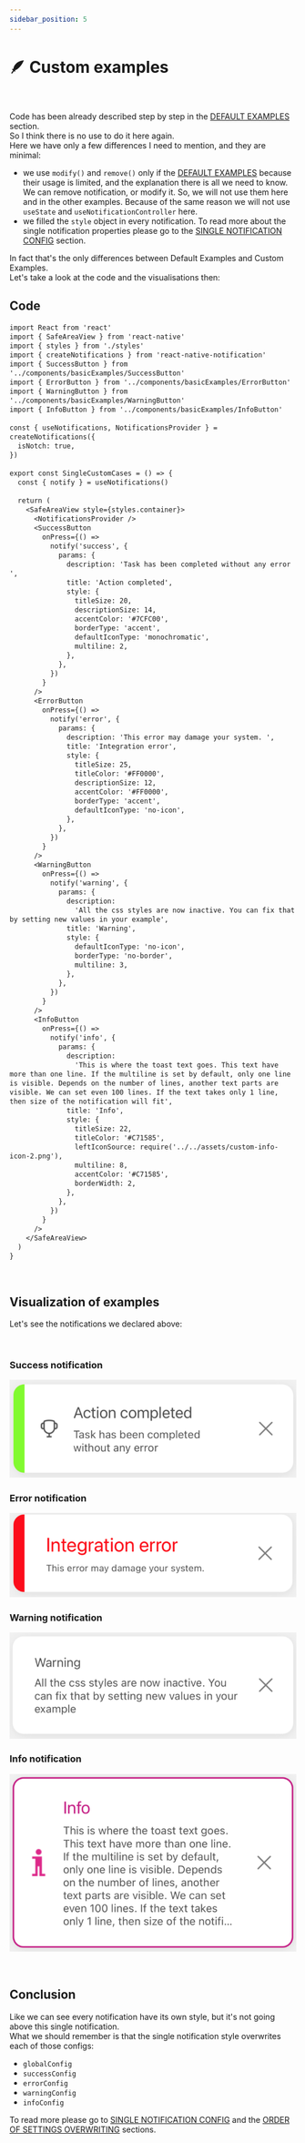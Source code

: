```yaml
---
sidebar_position: 5
---
```


# 🪶 Custom examples
<br/>

Code has been already described step by step in the [DEFAULT EXAMPLES](./default-examples.md) section.<br/>
So I think there is no use to do it here again.<br/>
Here we have only a few differences I need to mention, and they are minimal:

- we use `modify()` and `remove()` only if the [DEFAULT EXAMPLES](./default-examples.md) because their usage is limited, and the explanation there is all we need to know. We can remove notification, or modify it. So, we will not use them here and in the other examples. Because of the same reason we will not use `useState` and `useNotificationController` here.
- we filled the `style` object in every notification. To read more about the single notification properties please go to the [SINGLE NOTIFICATION CONFIG](../default-variants-config/props-config.md) section.
  <br/>

In fact that's the only differences between Default Examples and Custom Examples.<br/>
Let's take a look at the code and the visualisations then:


## Code

```tsx
import React from 'react'
import { SafeAreaView } from 'react-native'
import { styles } from './styles'
import { createNotifications } from 'react-native-notification'
import { SuccessButton } from '../components/basicExamples/SuccessButton'
import { ErrorButton } from '../components/basicExamples/ErrorButton'
import { WarningButton } from '../components/basicExamples/WarningButton'
import { InfoButton } from '../components/basicExamples/InfoButton'

const { useNotifications, NotificationsProvider } = createNotifications({
  isNotch: true,
})

export const SingleCustomCases = () => {
  const { notify } = useNotifications()

  return (
    <SafeAreaView style={styles.container}>
      <NotificationsProvider />
      <SuccessButton
        onPress={() =>
          notify('success', {
            params: {
              description: 'Task has been completed without any error ',
              title: 'Action completed',
              style: {
                titleSize: 20,
                descriptionSize: 14,
                accentColor: '#7CFC00',
                borderType: 'accent',
                defaultIconType: 'monochromatic',
                multiline: 2,
              },
            },
          })
        }
      />
      <ErrorButton
        onPress={() =>
          notify('error', {
            params: {
              description: 'This error may damage your system. ',
              title: 'Integration error',
              style: {
                titleSize: 25,
                titleColor: '#FF0000',
                descriptionSize: 12,
                accentColor: '#FF0000',
                borderType: 'accent',
                defaultIconType: 'no-icon',
              },
            },
          })
        }
      />
      <WarningButton
        onPress={() =>
          notify('warning', {
            params: {
              description:
                'All the css styles are now inactive. You can fix that by setting new values in your example',
              title: 'Warning',
              style: {
                defaultIconType: 'no-icon',
                borderType: 'no-border',
                multiline: 3,
              },
            },
          })
        }
      />
      <InfoButton
        onPress={() =>
          notify('info', {
            params: {
              description:
                'This is where the toast text goes. This text have more than one line. If the multiline is set by default, only one line is visible. Depends on the number of lines, another text parts are visible. We can set even 100 lines. If the text takes only 1 line, then size of the notification will fit',
              title: 'Info',
              style: {
                titleSize: 22,
                titleColor: '#C71585',
                leftIconSource: require('../../assets/custom-info-icon-2.png'),
                multiline: 8,
                accentColor: '#C71585',
                borderWidth: 2,
              },
            },
          })
        }
      />
    </SafeAreaView>
  )
}

```

<br/>

## Visualization of examples

Let's see the notifications we declared above:

<br/>

### Success notification

![Success](../../assets/success-custom.png)

### Error notification

![Error](../../assets/error-custom.png)

### Warning notification

![Warning](../../assets/warning-custom.png)

### Info notification

![Info](../../assets/info-custom.png)


<br/>

## Conclusion

Like we can see every notification have its own style, but it's not going above this single notification. <br/>
What we should remember is that the single notification style overwrites each of those configs:

- `globalConfig`
- `successConfig`
- `errorConfig`
- `warningConfig`
- `infoConfig`

To read more please go to [SINGLE NOTIFICATION CONFIG](../default-variants-config/props-config.md) and the [ORDER OF SETTINGS OVERWRITING](../comprehensive-configuration/order-of-settings-overwriting.md) sections.
